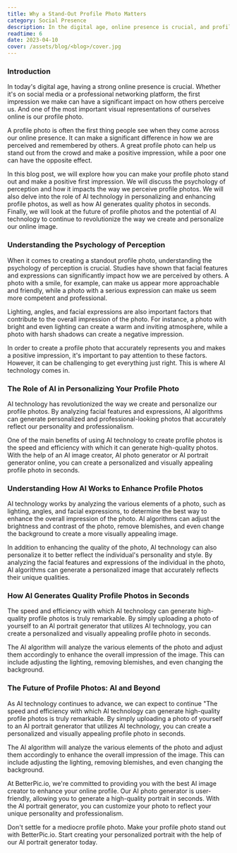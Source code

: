 ```yaml
---
title: Why a Stand-Out Profile Photo Matters
category: Social Presence
description: In the digital age, online presence is crucial, and profile photos impact perception. This blog explores psychology, AI technology, and personalizing profile photos for positive impressions.
readtime: 6
date: 2023-04-10
cover: /assets/blog/<blog>/cover.jpg
---
```

### Introduction

In today's digital age, having a strong online presence is crucial. Whether it's on social media or a professional networking platform, the first impression we make can have a significant impact on how others perceive us. And one of the most important visual representations of ourselves online is our profile photo.

A profile photo is often the first thing people see when they come across our online presence. It can make a significant difference in how we are perceived and remembered by others. A great profile photo can help us stand out from the crowd and make a positive impression, while a poor one can have the opposite effect.

In this blog post, we will explore how you can make your profile photo stand out and make a positive first impression. We will discuss the psychology of perception and how it impacts the way we perceive profile photos. We will also delve into the role of AI technology in personalizing and enhancing profile photos, as well as how AI generates quality photos in seconds. Finally, we will look at the future of profile photos and the potential of AI technology to continue to revolutionize the way we create and personalize our online image.

### Understanding the Psychology of Perception

When it comes to creating a standout profile photo, understanding the psychology of perception is crucial. Studies have shown that facial features and expressions can significantly impact how we are perceived by others. A photo with a smile, for example, can make us appear more approachable and friendly, while a photo with a serious expression can make us seem more competent and professional.

Lighting, angles, and facial expressions are also important factors that contribute to the overall impression of the photo. For instance, a photo with bright and even lighting can create a warm and inviting atmosphere, while a photo with harsh shadows can create a negative impression.

In order to create a profile photo that accurately represents you and makes a positive impression, it's important to pay attention to these factors. However, it can be challenging to get everything just right. This is where AI technology comes in.

### The Role of AI in Personalizing Your Profile Photo

AI technology has revolutionized the way we create and personalize our profile photos. By analyzing facial features and expressions, AI algorithms can generate personalized and professional-looking photos that accurately reflect our personality and professionalism.

One of the main benefits of using AI technology to create profile photos is the speed and efficiency with which it can generate high-quality photos. With the help of an AI image creator, AI photo generator or AI portrait generator online, you can create a personalized and visually appealing profile photo in seconds.

### Understanding How AI Works to Enhance Profile Photos

AI technology works by analyzing the various elements of a photo, such as lighting, angles, and facial expressions, to determine the best way to enhance the overall impression of the photo. AI algorithms can adjust the brightness and contrast of the photo, remove blemishes, and even change the background to create a more visually appealing image.

In addition to enhancing the quality of the photo, AI technology can also personalize it to better reflect the individual's personality and style. By analyzing the facial features and expressions of the individual in the photo, AI algorithms can generate a personalized image that accurately reflects their unique qualities.

### How AI Generates Quality Profile Photos in Seconds

The speed and efficiency with which AI technology can generate high-quality profile photos is truly remarkable. By simply uploading a photo of yourself to an AI portrait generator that utilizes AI technology, you can create a personalized and visually appealing profile photo in seconds.

The AI algorithm will analyze the various elements of the photo and adjust them accordingly to enhance the overall impression of the image. This can include adjusting the lighting, removing blemishes, and even changing the background.

### The Future of Profile Photos: AI and Beyond

As AI technology continues to advance, we can expect to continue "The speed and efficiency with which AI technology can generate high-quality profile photos is truly remarkable. By simply uploading a photo of yourself to an AI portrait generator that utilizes AI technology, you can create a personalized and visually appealing profile photo in seconds.

The AI algorithm will analyze the various elements of the photo and adjust them accordingly to enhance the overall impression of the image. This can include adjusting the lighting, removing blemishes, and even changing the background.

At BetterPic.io, we're committed to providing you with the best AI image creator to enhance your online profile. Our AI photo generator is user-friendly, allowing you to generate a high-quality portrait in seconds. With the AI portrait generator, you can customize your photo to reflect your unique personality and professionalism.

Don't settle for a mediocre profile photo. Make your profile photo stand out with BetterPic.io. Start creating your personalized portrait with the help of our AI portrait generator today.
